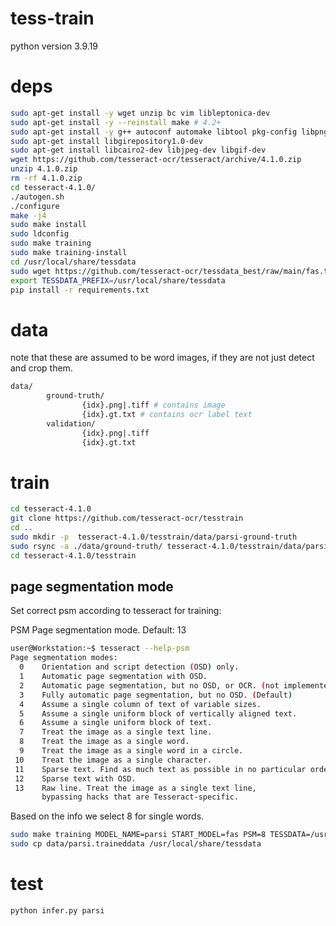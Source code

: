 # tess-train

python version 3.9.19

# deps

```bash
sudo apt-get install -y wget unzip bc vim libleptonica-dev
sudo apt-get install -y --reinstall make # 4.2+
sudo apt-get install -y g++ autoconf automake libtool pkg-config libpng-dev libjpeg8-dev libtiff5-dev libicu-dev libpango1.0-dev autoconf-archive
sudo apt-get install libgirepository1.0-dev
sudo apt-get install libcairo2-dev libjpeg-dev libgif-dev
wget https://github.com/tesseract-ocr/tesseract/archive/4.1.0.zip
unzip 4.1.0.zip
rm -rf 4.1.0.zip
cd tesseract-4.1.0/
./autogen.sh
./configure
make -j4
sudo make install
sudo ldconfig
sudo make training
sudo make training-install
cd /usr/local/share/tessdata
sudo wget https://github.com/tesseract-ocr/tessdata_best/raw/main/fas.traineddata
export TESSDATA_PREFIX=/usr/local/share/tessdata
pip install -r requirements.txt
```

# data 
note that these are assumed to be word images, if they are not just detect and crop them.
```bash
data/
        ground-truth/
                {idx}.png|.tiff # contains image
                {idx}.gt.txt # contains ocr label text
        validation/
                {idx}.png|.tiff
                {idx}.gt.txt
```


# train
```bash
cd tesseract-4.1.0
git clone https://github.com/tesseract-ocr/tesstrain
cd ..
sudo mkdir -p  tesseract-4.1.0/tesstrain/data/parsi-ground-truth
sudo rsync -a ./data/ground-truth/ tesseract-4.1.0/tesstrain/data/parsi-ground-truth/
cd tesseract-4.1.0/tesstrain
```

## page segmentation mode
Set correct psm according to tesseract for training:

PSM                Page segmentation mode. Default: 13
```bash
user@Workstation:~$ tesseract --help-psm
Page segmentation modes:
  0    Orientation and script detection (OSD) only.
  1    Automatic page segmentation with OSD.
  2    Automatic page segmentation, but no OSD, or OCR. (not implemented)
  3    Fully automatic page segmentation, but no OSD. (Default)
  4    Assume a single column of text of variable sizes.
  5    Assume a single uniform block of vertically aligned text.
  6    Assume a single uniform block of text.
  7    Treat the image as a single text line.
  8    Treat the image as a single word.
  9    Treat the image as a single word in a circle.
 10    Treat the image as a single character.
 11    Sparse text. Find as much text as possible in no particular order.
 12    Sparse text with OSD.
 13    Raw line. Treat the image as a single text line,
       bypassing hacks that are Tesseract-specific.
```
Based on the info we select 8 for single words.

```bash
sudo make training MODEL_NAME=parsi START_MODEL=fas PSM=8 TESSDATA=/usr/local/share/tessdata
sudo cp data/parsi.traineddata /usr/local/share/tessdata
```

# test

```bash
python infer.py parsi
```
